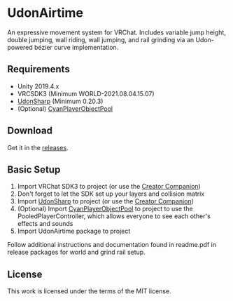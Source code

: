 # UdonAirtime
An expressive movement system for VRChat. Includes variable jump height, double jumping, wall riding, wall jumping, and rail grinding via an Udon-powered bézier curve implementation.

## Requirements
* Unity 2019.4.x
* VRCSDK3 (Minimum WORLD-2021.08.04.15.07)
* [UdonSharp](https://github.com/MerlinVR/UdonSharp) (Minimum 0.20.3)
* (Optional) [CyanPlayerObjectPool](https://github.com/CyanLaser/CyanPlayerObjectPool)

## Download
Get it in the [releases](https://github.com/squiddingme/UdonAirtime/releases).

## Basic Setup
1. Import VRChat SDK3 to project (or use the [Creator Companion](https://vrchat.com/home/download))
2. Don't forget to let the SDK set up your layers and collision matrix
3. Import [UdonSharp](https://github.com/MerlinVR/UdonSharp) to project (or use the [Creator Companion](https://vrchat.com/home/download))
4. (Optional) Import [CyanPlayerObjectPool](https://github.com/CyanLaser/CyanPlayerObjectPool/releases) to project to use the PooledPlayerController, which allows everyone to see each other's effects and sounds
5. Import UdonAirtime package to project

Follow additional instructions and documentation found in readme.pdf in release packages for world and grind rail setup.

## License
This work is licensed under the terms of the MIT license.